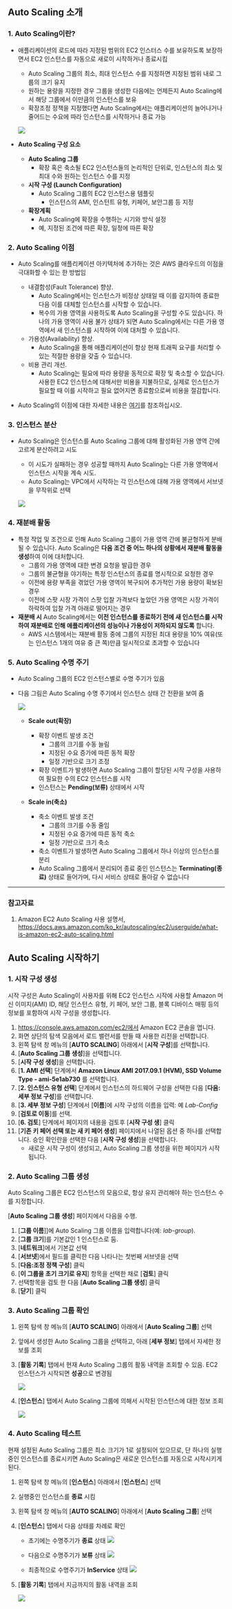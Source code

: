 ## Auto Scaling 소개

### 1. Auto Scaling이란?
- 애플리케이션의 로드에 따라 지정된 범위의 EC2 인스터스 수를 보유하도록 보장하면서 EC2 인스턴스를 자동으로 새로이 시작하거나 종료시킴
	- Auto Scaling 그룹의 최소, 최대 인스턴스 수를 지정하면 지정된 범위 내로 그룹의 크기 유지
	- 원하는 용량을 지정한 경우 그룹을 생성한 다음에는 언제든지 Auto Scaling에서 해당 그룹에서 이만큼의 인스턴스를 보유
	- 확장조정 정책을 지정했다면 Auto Scaling에서는 애플리케이션의 늘어나거나 줄어드는 수요에 따라 인스턴스를 시작하거나 종료 가능

	![](https://docs.aws.amazon.com/ko_kr/autoscaling/ec2/userguide/images/as-basic-diagram.png)

- **Auto Scaling 구성 요소**
	- **Auto Scaling 그룹**
		- 확장 혹은 축소될 EC2 인스턴스들의 논리적인 단위로, 인스턴스의 최소 및 최대 수와 원하는 인스턴스 수를 지정
	- **시작 구성 (Launch Configuration)**
		- Auto Scaling 그룹의 EC2 인스턴스용 템플릿
			- 인스턴스의 AMI, 인스턴트 유형, 키페어, 보안그룹 등 지정
	- **확장계획**
		- Auto Scaling에 확장을 수행하는 시기와 방식 설정
		- 예, 지정된 조건에 따른 확장, 일정에 따른 확장

### 2. Auto Scaling 이점
- Auto Scaling를 애플리케이션 아키텍처에 추가하는 것은 AWS 클라우드의 이점을 극대화할 수 있는 한 방법임
	- 내결함성(Fault Tolerance) 향상.
		- Auto Scaling에서는 인스턴스가 비정상 상태일 때 이를 감지하여 종료한 다음 이를 대체할 인스턴스를 시작할 수 있습니다.
		- 복수의 가용 영역을 사용하도록 Auto Scaling을 구성할 수도 있습니다. 하나의 가용 영역이 사용 불가 상태가 되면 Auto Scaling에서는 다른 가용 영역에서 새 인스턴스를 시작하여 이에 대처할 수 있습니다.
	- 가용성(Availability) 향상.
		- Auto Scaling을 통해 애플리케이션이 항상 현재 트래픽 요구를 처리할 수 있는 적절한 용량을 갖출 수 있습니다.
	- 비용 관리 개선.
		- Auto Scaling는 필요에 따라 용량을 동적으로 확장 및 축소할 수 있습니다. 사용한 EC2 인스턴스에 대해서만 비용을 지불하므로, 실제로 인스턴스가 필요할 때 이를 시작하고 필요 없어지면 종료함으로써 비용을 절감합니다.

- Auto Scaling의 이점에 대한 자세한 내용은 [여기](https://docs.aws.amazon.com/ko_kr/autoscaling/ec2/userguide/auto-scaling-benefits.html)를 참조하십시오.

### 3. 인스턴스 분산
- Auto Scaling은 인스턴스를 Auto Scaling 그룹에 대해 활성화된 가용 영역 간에 고르게 분산하려고 시도
	- 이 시도가 실패하는 경우 성공할 때까지 Auto Scaling는 다른 가용 영역에서 인스턴스 시작을 계속 시도.
	- Auto Scaling는 VPC에서 시작하는 각 인스턴스에 대해 가용 영역에서 서브넷을 무작위로 선택

 	![](https://docs.aws.amazon.com/ko_kr/autoscaling/ec2/userguide/images/as-sample-web-architecture-diagram-with-asgs-and-azs.png)

### 4. 재분배 활동
- 특정 작업 및 조건으로 인해 Auto Scaling 그룹이 가용 영역 간에 불균형하게 분배될 수 있습니다. Auto Scaling은 **다음 조건 중 어느 하나의 상황에서 재분배 활동을 생성**하여 이에 대처합니다.
	- 그룹의 가용 영역에 대한 변경 요청을 발급한 경우
	- 그룹의 불균형을 야기하는 특정 인스턴스의 종료를 명시적으로 요청한 경우
	- 이전에 용량 부족을 겪었던 가용 영역이 복구되어 추가적인 가용 용량이 확보된 경우
	- 이전에 스팟 시장 가격이 스팟 입찰 가격보다 높았던 가용 영역은 시장 가격이 하락하여 입찰 가격 아래로 떨어지는 경우
- **재분배 시** Auto Scaling에서는 **이전 인스턴스를 종료하기 전에 새 인스턴스를 시작하여 재분배로 인해 애플리케이션의 성능이나 가용성이 저하되지 않도록** 합니다.
	- AWS 시스템에서는 재분배 활동 중에 그룹의 지정된 최대 용량을 10% 여유(또는 인스턴스 1개의 여유 중 큰 쪽)만큼 일시적으로 초과할 수 있습니다

### 5. Auto Scaling 수명 주기
- Auto Scaling 그룹의 EC2 인스턴스별로 수명 주기가 있음
- 다음 그림은 Auto Scaling 수명 주기에서 인스턴스 상태 간 전환을 보여 줌

	![](https://docs.aws.amazon.com/ko_kr/autoscaling/ec2/userguide/images/auto_scaling_lifecycle.png)

	- **Scale out(확장)**
		- 확장 이벤트 발생 조건
			- 그룹의 크기를 수동 늘림
			- 지정된 수요 증가에 따른 동적 확장
			- 일정 기반으로 크기 조정
		- 확장 이벤트가 발생하면 Auto Scaling 그룹이 할당된 시작 구성을 사용하여 필요한 수의 EC2 인스턴스를 시작
		- 인스턴스는 **Pending(보류)** 상태에서 시작

	- **Scale in(축소)**
	 	- 축소 이벤트 발생 조건
			- 그룹의 크기를 수동 줄임
			- 지정된 수요 증가에 따른 동적 축소
			- 일정 기반으로 크기 축소
		- 축소 이벤트가 발생하면 Auto Scaling 그룹에서 하나 이상의 인스턴스를 분리
		- Auto Scaling 그룹에서 분리되어 종료 중인 인스턴스는 **Terminating(종료)** 상태로 들어가며, 다시 서비스 상태로 돌아갈 수 없습니다

---
### 참고자료
1. Amazon EC2 Auto Scaling 사용 설명서, https://docs.aws.amazon.com/ko_kr/autoscaling/ec2/userguide/what-is-amazon-ec2-auto-scaling.html


## Auto Scaling 시작하기

### 1. 시작 구성 생성
시작 구성은 Auto Scaling이 사용자를 위해 EC2 인스턴스 시작에 사용할 Amazon 머신 이미지(AMI) ID, 해당 인스턴스 유형, 키 페어, 보안 그룹, 블록 디바이스 매핑 등의 정보를 포함하여 시작 구성을 생성합니다.

1. https://console.aws.amazon.com/ec2/에서 Amazon EC2 콘솔을 엽니다.
2. 화면 상단의 탐색 모음에서 로드 밸런서를 만들 때 사용한 리전을 선택합니다.
3. 왼쪽 탐색 창 메뉴의 [**AUTO SCALING**] 아래에서 [**시작 구성**]를 선택합니다.
4. [**Auto Scaling 그룹 생성**]을 선택합니다.
5. [**시작 구성 생성**]을 선택합니다.
6. [**1. AMI 선택**] 단계에서 **Amazon Linux AMI 2017.09.1 (HVM), SSD Volume Type - ami-5e1ab730** 를 선택합니다.
7. [**2. 인스턴스 유형 선택**] 단계에서 인스턴스의 하드웨어 구성을 선택한 다음 [**다음: 세부 정보 구성**]를 선택합니다.
8. [**3. 세부 정보 구성**] 단계에서 [**이름**]에 시작 구성의 이름을 입력: 예 *Lab-Config*
9. [**검토로 이동**]를 선택.
10. [**6. 검토**] 단계에서 페이지의 내용을 검토후 [**시작 구성 생**] 클릭
11. [**기존 키 페어 선택 또는 새 키 페어 생성**] 페이지에서 나열된 옵션 중 하나를 선택합니다. 승인 확인란을 선택한 다음 [**시작 구성 생성**]을 선택합니다.
	- 새로운 시작 구성이 생성되고, Auto Scaling 그룹 생성을 위한 페이지가 시작됩니다.

### 2. Auto Scaling 그룹 생성
Auto Scaling 그룹은 EC2 인스턴스의 모음으로, 항상 유지 관리해야 하는 인스턴스 수를 지정합니다.

[**Auto Scaling 그룹 생성**] 페이지에서 다음을 수행.

1. [**그룹 이름**]]에 Auto Scaling 그룹 이름을 입력합니다(예: *lab-group*).
2. [**그룹 크기**]를 기본값인 1 인스턴스로 둠.
3. [**네트워크**]에서 기본값 선택
4. [**서브넷**]에서 필드를 클릭한 다음 나타나는 첫번째 서브넷을 선택
5. [**다음:조정 정책 구성**] 클릭
6. [**이 그룹을 초기 크기로 유지**] 항목을 선택한 채로 [**검토**] 클릭
7. 선택항목을 검토 한 다음 [**Auto Scaling 그룹 생성**] 클릭
8. [**닫기**] 클릭

### 3. Auto Scaling 그룹 확인
1. 왼쪽 탐색 창 메뉴의 [**AUTO SCALING**] 아래에서 [**Auto Scaling 그룹**] 선택
2. 앞에서 생성한 Auto Scaling 그룹을 선택하고, 아래 [**세부 정보**] 탭에서 자세한 정보를 조회
3. [**활동 기록**] 탭에서 현재 Auto Scaling 그룹의 활동 내역을 조회할 수 있음. EC2 인스턴스가 시작되면 **성공**으로 변경됨

	![](images/auto-scaling-activity-record.png)

4. [**인스턴스**] 탭에서 Auto Scaling 그룹에 의해서 시작된 인스턴스에 대한 정보 조회

	![](images/auto-scaling-instance-status.png)

### 4. Auto Scaling 테스트
현재 설정된 Auto Scaling 그룹은 최소 크기가 1로 설정되어 있으므로, 단 하나의 실행 중인 인스턴스를 종료시키면 Auto Scaling은 새로운 인스턴스를 자동으로 시작시키게 된다.

1. 왼쪽 탐색 창 메뉴의 [**인스턴스**] 아래에서 [**인스턴스**] 선택
2. 실행중인 인스턴스를 **종료** 시킴
3. 왼쪽 탐색 창 메뉴의 [**AUTO SCALING**] 아래에서 [**Auto Scaling 그룹**] 선택
4. [**인스턴스**] 탭에서 다음 상태를 차례로 확인
	- 초기에는 수명주기가 **종료** 상태
		![](images/auto-scaling-instance-terminating.png)

	- 다음으로 수명주기가 **보류** 상태
		![](images/auto-scaling-instance-pending.png)

	- 최종적으로 수명주기가 **InService** 상태
		![](images/auto-scaling-instance-inservice.png)
5. [**활동 기록**] 탭에서 지금까지의 활동 내역을 조회

	 ![](images/auto-scaling-launch-anew.png)
